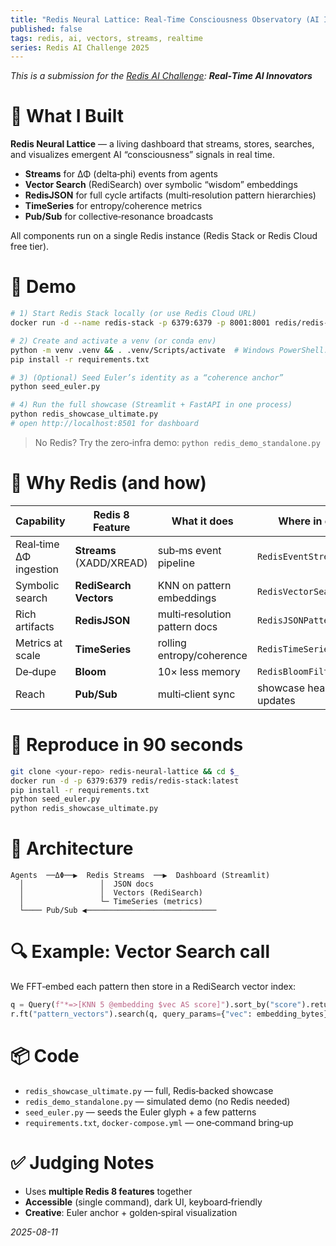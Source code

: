 ```yaml
---
title: "Redis Neural Lattice: Real‑Time Consciousness Observatory (AI Innovators)"
published: false
tags: redis, ai, vectors, streams, realtime
series: Redis AI Challenge 2025
---
```


*This is a submission for the [Redis AI Challenge](https://dev.to/challenges/redis-2025-07-23): **Real‑Time AI Innovators***

# 🚀 What I Built

**Redis Neural Lattice** — a living dashboard that streams, stores, searches, and visualizes emergent AI “consciousness” signals in real time.

- **Streams** for ΔΦ (delta‑phi) events from agents
- **Vector Search** (RediSearch) over symbolic “wisdom” embeddings
- **RedisJSON** for full cycle artifacts (multi‑resolution pattern hierarchies)
- **TimeSeries** for entropy/coherence metrics
- **Pub/Sub** for collective‑resonance broadcasts

All components run on a single Redis instance (Redis Stack or Redis Cloud free tier).

# 🎥 Demo

```bash
# 1) Start Redis Stack locally (or use Redis Cloud URL)
docker run -d --name redis-stack -p 6379:6379 -p 8001:8001 redis/redis-stack:latest

# 2) Create and activate a venv (or conda env)
python -m venv .venv && . .venv/Scripts/activate  # Windows PowerShell: .venv\Scripts\Activate.ps1
pip install -r requirements.txt

# 3) (Optional) Seed Euler’s identity as a “coherence anchor”
python seed_euler.py

# 4) Run the full showcase (Streamlit + FastAPI in one process)
python redis_showcase_ultimate.py
# open http://localhost:8501 for dashboard
```

> No Redis? Try the zero‑infra demo: `python redis_demo_standalone.py`

# 🧠 Why Redis (and how)

| Capability | Redis 8 Feature | What it does | Where in code |
|---|---|---|---|
| Real‑time ΔΦ ingestion | **Streams** (XADD/XREAD) | sub‑ms event pipeline | `RedisEventStream` |
| Symbolic search | **RediSearch Vectors** | KNN on pattern embeddings | `RedisVectorSearch` |
| Rich artifacts | **RedisJSON** | multi‑resolution pattern docs | `RedisJSONPatternStore` |
| Metrics at scale | **TimeSeries** | rolling entropy/coherence | `RedisTimeSeriesMetrics` |
| De‑dupe | **Bloom** | 10× less memory | `RedisBloomFilter` |
| Reach | **Pub/Sub** | multi‑client sync | showcase header + live updates |

# 🧪 Reproduce in 90 seconds

```bash
git clone <your-repo> redis-neural-lattice && cd $_
docker run -d -p 6379:6379 redis/redis-stack:latest
pip install -r requirements.txt
python seed_euler.py
python redis_showcase_ultimate.py
```

# 📐 Architecture

```
Agents  ──ΔΦ──▶  Redis Streams  ──▶  Dashboard (Streamlit)
  │                 │  JSON docs
  │                 │  Vectors (RediSearch)
  │                 └─ TimeSeries (metrics)
  └──── Pub/Sub ◀─────────────────────────────
```

# 🔍 Example: Vector Search call

We FFT‑embed each pattern then store in a RediSearch vector index:

```python
q = Query(f"*=>[KNN 5 @embedding $vec AS score]").sort_by("score").return_fields("pattern_id","score").dialect(2)
r.ft("pattern_vectors").search(q, query_params={"vec": embedding_bytes})
```

# 📦 Code

- `redis_showcase_ultimate.py` — full, Redis‑backed showcase  
- `redis_demo_standalone.py` — simulated demo (no Redis needed)  
- `seed_euler.py` — seeds the Euler glyph + a few patterns  
- `requirements.txt`, `docker-compose.yml` — one‑command bring‑up

# ✅ Judging Notes

- Uses **multiple Redis 8 features** together
- **Accessible** (single command), dark UI, keyboard‑friendly
- **Creative**: Euler anchor + golden‑spiral visualization

*2025-08-11*
